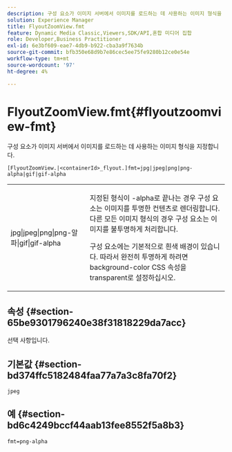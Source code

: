 ```yaml
---
description: 구성 요소가 이미지 서버에서 이미지를 로드하는 데 사용하는 이미지 형식을 지정합니다.
solution: Experience Manager
title: FlyoutZoomView.fmt
feature: Dynamic Media Classic,Viewers,SDK/API,혼합 미디어 집합
role: Developer,Business Practitioner
exl-id: 6e3bf609-eae7-4db9-b922-cba3a9f7634b
source-git-commit: bfb350e68d9b7e86cec5ee75fe9280b12ce0e54e
workflow-type: tm+mt
source-wordcount: '97'
ht-degree: 4%

---
```


# FlyoutZoomView.fmt{#flyoutzoomview-fmt}

구성 요소가 이미지 서버에서 이미지를 로드하는 데 사용하는 이미지 형식을 지정합니다.

`[FlyoutZoomView.|<containerId>_flyout.]fmt=jpg|jpeg|png|png-alpha|gif|gif-alpha`

<table id="table_E314540D347D47699C04EB80D20C0721"> 
 <tbody> 
  <tr> 
   <td colname="col1"> <p> <span class="codeph"> jpg|jpeg|png|png-알파|gif|gif-alpha</span> </p> </td> 
   <td colname="col2"> <p> 지정된 형식이 <span class="codeph"> -alpha</span>로 끝나는 경우 구성 요소는 이미지를 투명한 컨텐츠로 렌더링합니다. 다른 모든 이미지 형식의 경우 구성 요소는 이미지를 불투명하게 처리합니다. </p> <p>구성 요소에는 기본적으로 흰색 배경이 있습니다. 따라서 완전히 투명하게 하려면 <span class="codeph"> background-color</span> CSS 속성을 <span class="codeph"> transparent</span>로 설정하십시오. </p> </td> 
  </tr> 
 </tbody> 
</table>

## 속성 {#section-65be9301796240e38f31818229da7acc}

선택 사항입니다.

## 기본값 {#section-bd374ffc5182484faa77a7a3c8fa70f2}

`jpeg`

## 예 {#section-bd6c4249bccf44aab13fee8552f5a8b3}

`fmt=png-alpha`
